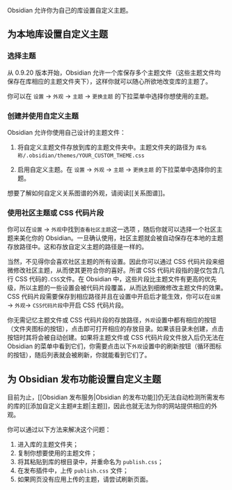 Obsidian 允许你为自己的库设置自定义主题。

## 为本地库设置自定义主题

### 选择主题

从 0.9.20 版本开始，Obsidian 允许一个库保存多个主题文件（这些主题文件均保存在库相应的主题文件夹下），这样你就可以随心所欲地改变库的主题了。

你可以在 `设置` → `外观` → `主题` → `更换主题` 的下拉菜单中选择你想使用的主题。

### 创建并使用自定义主题

Obsidian 允许你使用自己设计的主题文件：

1. 将自定义主题文件存放到库的主题文件夹中。主题文件夹的路径为 `库名称/.obsidian/themes/YOUR_CUSTOM_THEME.css`

2. 启用自定义主题。在 `设置` → `外观` → `主题` → `更换主题` 的下拉菜单中选择你的主题。

想要了解如何自定义关系图谱的外观，请阅读[[关系图谱]]。

### 使用社区主题或 CSS 代码片段

你可以在`设置` → `外观`中找到`查看社区主题`这一选项	，随后你就可以选择一个社区主题来美化你的 Obsidian。一旦确认使用，社区主题就会被自动保存在本地的主题存放路径中。这和存放自定义主题的路径是一样的。

当然，不见得你会喜欢社区主题的所有设置。因此你可以通过 CSS 代码片段来细微修改社区主题，从而使其更符合你的喜好。所谓 CSS 代码片段指的是仅包含几行 CSS 代码的`.CSS`文件。在 Obsidian 中，这些片段比主题文件有更高的优先级，所以主题的一些设置会被代码片段覆盖，从而达到细微修改主题文件的效果。CSS 代码片段需要保存到相应路径并且在设置中开启后才能生效，你可以在`设置` → `外观`-> `CSS代码片段`中开启 CSS 代码片段。

你无需记忆主题文件或 CSS 代码片段的存放路径，`外观`设置中都有相应的按钮（文件夹图标的按钮），点击即可打开相应的存放目录。如果该目录未创建，点击按钮时其将会被自动创建。如果将主题文件或 CSS 代码片段文件放入后仍无法在 Obsidian 的菜单中看到它们，你需要点击以下`外观`设置中的刷新按钮（循环图标的按钮），随后列表就会被刷新，你就能看到它们了。

## 为 Obsidian 发布功能设置自定义主题

目前为止，[[Obsidian 发布服务|Obsidian 的发布功能]]仍无法自动检测所需发布的库的[[添加自定义主题#主题|主题]]，因此也就无法为你的网站提供相应的外观。

你可以通过以下方法来解决这个问题：

1. 进入库的主题文件夹；
2. 复制你想要使用的主题文件；
3. 将其粘贴到库的根目录中，并重命名为 `publish.css`；
4. 在发布插件中，上传 `publish.css` 文件；
5. 如果网页没有应用上传的主题，请尝试刷新页面。